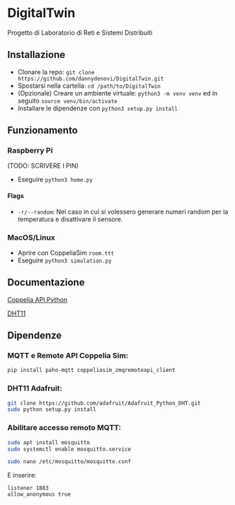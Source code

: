# DigitalTwin
Progetto di Laboratorio di Reti e Sistemi Distribuiti

## Installazione

 - Clonare la repo: `git clone https://github.com/dannydenovi/DigitalTwin.git`
 - Spostarsi nella cartella: `cd /path/to/DigitalTwin`
 - (Opzionale) Creare un ambiente virtuale: `python3 -m venv venv` ed in seguito `source venv/bin/activate`
 - Installare le dipendenze con `python3 setup.py install`


## Funzionamento

### Raspberry Pi

(TODO: SCRIVERE I PIN)

 - Eseguire `python3 home.py`
 
 #### Flags
 
 - `-r/--random`: Nel caso in cui si volessero generare numeri random per la temperatura e disattivare il sensore.

### MacOS/Linux

- Aprire con CoppeliaSim `room.ttt`
- Eseguire `python3 simulation.py`


## Documentazione

[Coppelia API Python](https://github.com/CoppeliaRobotics/zmqRemoteApi/tree/master/clients/python)

[DHT11](https://github.com/adafruit/Adafruit_Python_DHT)

## Dipendenze

### MQTT e Remote API Coppelia Sim:
```sh
pip install paho-mqtt coppeliasim_zmqremoteapi_client
```

### DHT11 Adafruit:

```sh
git clone https://github.com/adafruit/Adafruit_Python_DHT.git
sudo python setup.py install
```

### Abilitare accesso remoto MQTT:

```sh
sudo apt install mosquitto
sudo systemctl enable mosquitto.service
```
```sh
sudo nano /etc/mosquitto/mosquitto.conf
```

E inserire:
```
listener 1883
allow_anonymous true
```


